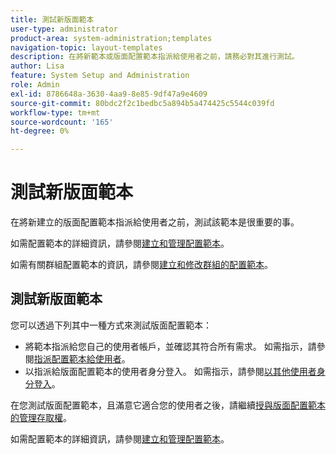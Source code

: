 ```yaml
---
title: 測試新版面範本
user-type: administrator
product-area: system-administration;templates
navigation-topic: layout-templates
description: 在將新範本或版面配置範本指派給使用者之前，請務必對其進行測試。
author: Lisa
feature: System Setup and Administration
role: Admin
exl-id: 8786648a-3630-4aa9-8e85-9df47a9e4609
source-git-commit: 80bdc2f2c1bedbc5a894b5a474425c5544c039fd
workflow-type: tm+mt
source-wordcount: '165'
ht-degree: 0%

---
```


# 測試新版面範本

在將新建立的版面配置範本指派給使用者之前，測試該範本是很重要的事。

如需配置範本的詳細資訊，請參閱[建立和管理配置範本](../../../administration-and-setup/customize-workfront/use-layout-templates/create-and-manage-layout-templates.md)。

如需有關群組配置範本的資訊，請參閱[建立和修改群組的配置範本](../../../administration-and-setup/manage-groups/work-with-group-objects/create-and-modify-a-groups-layout-templates.md)。

## 測試新版面範本

您可以透過下列其中一種方式來測試版面配置範本：

* 將範本指派給您自己的使用者帳戶，並確認其符合所有需求。 如需指示，請參閱[指派配置範本給使用者](../../../administration-and-setup/customize-workfront/use-layout-templates/assign-users-to-layout-template.md#assign)。
* 以指派給版面配置範本的使用者身分登入。 如需指示，請參閱[以其他使用者身分登入](../../../administration-and-setup/add-users/create-and-manage-users/log-in-as-another-user.md)。

在您測試版面配置範本，且滿意它適合您的使用者之後，請繼續[授與版面配置範本的管理存取權](../../../administration-and-setup/customize-workfront/use-layout-templates/grant-admin-access-layout-template.md)。

如需配置範本的詳細資訊，請參閱[建立和管理配置範本](../../../administration-and-setup/customize-workfront/use-layout-templates/create-and-manage-layout-templates.md)。

